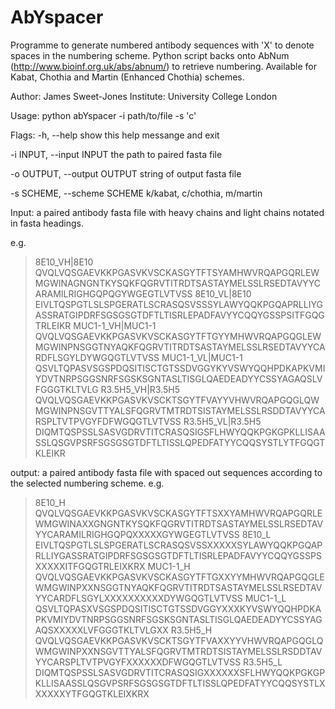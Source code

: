 # AbYspacer
Programme to generate numbered antibody sequences with 'X' to denote spaces in the numbering scheme. Python script backs onto AbNum (http://www.bioinf.org.uk/abs/abnum/) to retrieve numbering.
Available for Kabat, Chothia and Martin (Enhanced Chothia) schemes.

Author: James Sweet-Jones
Institute: University College London

Usage: python abYspacer -i path/to/file -s 'c'

Flags:
  -h, --help                      show this help messange and exit
  
  -i INPUT, --input INPUT         the path to paired fasta file
  
  -o OUTPUT, --output OUTPUT      string of output fasta file
  
  -s SCHEME, --scheme SCHEME      k/kabat, c/chothia, m/martin
  
Input: a paired antibody fasta file with heavy chains and light chains notated in fasta headings.

e.g.

>8E10_VH|8E10
QVQLVQSGAEVKKPGASVKVSCKASGYTFTSYAMHWVRQAPGQRLEWMGWINAGNGNTKYSQKFQGRVTITRDTSASTAYMELSSLRSEDTAVYYCARAMILRIGHGQPQGYWGEGTLVTVSS
>8E10_VL|8E10
EIVLTQSPGTLSLSPGERATLSCRASQSVSSSYLAWYQQKPGQAPRLLIYGASSRATGIPDRFSGSGSGTDFTLTISRLEPADFAVYYCQQYGSSPSITFGQGTRLEIKR
>MUC1-1_VH|MUC1-1
QVQLVQSGAEVKKPGASVKVSCKASGYTFTGYYMHWVRQAPGQGLEWMGWINPNSGGTNYAQKFQGRVTITRDTSASTAYMELSSLRSEDTAVYYCARDFLSGYLDYWGQGTLVTVSS
>MUC1-1_VL|MUC1-1
QSVLTQPASVSGSPDQSITISCTGTSSDVGGYKYVSWYQQHPDKAPKVMIYDVTNRPSGGSNRFSGSKSGNTASLTISGLQAEDEADYYCSSYAGAQSLVFGGGTKLTVLG
>R3.5H5_VH|R3.5H5
QVQLVQSGAEVKKPGASVKVSCKTSGYTFVAYYVHWVRQAPGQGLQWMGWINPNSGVTTYALSFQGRVTMTRDTSISTAYMELSSLRSDDTAVYYCARSPLTVTPVGYFDFWGQGTLVTVSS
>R3.5H5_VL|R3.5H5
DIQMTQSPSSLSASVGDRVTITCRASQSIGSFLHWYQQKPGKGPKLLISAASSLQSGVPSRFSGSGSGTDFTLTISSLQPEDFATYYCQQSYSTLYTFGQGTKLEIKR


output: a paired antibody fasta file with spaced out sequences according to the selected numbering scheme.
e.g.

>8E10_H
QVQLVQSGAEVKKPGASVKVSCKASGYTFTSXXYAMHWVRQAPGQRLEWMGWINAXXGNGNTKYSQKFQGRVTITRDTSASTAYMELSSLRSEDTAVYYCARAMILRIGHGQPQXXXXXGYWGEGTLVTVSS
>8E10_L
EIVLTQSPGTLSLSPGERATLSCRASQSVSSXXXXXSYLAWYQQKPGQAPRLLIYGASSRATGIPDRFSGSGSGTDFTLTISRLEPADFAVYYCQQYGSSPSXXXXXITFGQGTRLEIXKRX
>MUC1-1_H
QVQLVQSGAEVKKPGASVKVSCKASGYTFTGXXYYMHWVRQAPGQGLEWMGWINPXXNSGGTNYAQKFQGRVTITRDTSASTAYMELSSLRSEDTAVYYCARDFLSGYLXXXXXXXXXXDYWGQGTLVTVSS
>MUC1-1_L
QSVLTQPASXVSGSPDQSITISCTGTSSDVGGYXXXKYVSWYQQHPDKAPKVMIYDVTNRPSGGSNRFSGSKSGNTASLTISGLQAEDEADYYCSSYAGAQSXXXXXLVFGGGTKLTVLGXX
>R3.5H5_H
QVQLVQSGAEVKKPGASVKVSCKTSGYTFVAXXYYVHWVRQAPGQGLQWMGWINPXXNSGVTTYALSFQGRVTMTRDTSISTAYMELSSLRSDDTAVYYCARSPLTVTPVGYFXXXXXXDFWGQGTLVTVSS
>R3.5H5_L
DIQMTQSPSSLSASVGDRVTITCRASQSIGXXXXXXSFLHWYQQKPGKGPKLLISAASSLQSGVPSRFSGSGSGTDFTLTISSLQPEDFATYYCQQSYSTLXXXXXXYTFGQGTKLEIXKRX
